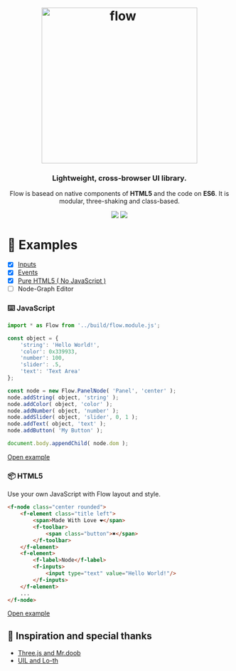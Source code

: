 <h1 align="center">
  <img alt="flow" height="350px" src="https://raw.githack.com/sunag/flow/master/media/flow-box-shadow.png"/>
</h1>

<h3 align="center">
   Lightweight, cross-browser UI library. 
</h3>

<p align="center">
  Flow is basead on native components of <b>HTML5</b> and the code on <b>ES6</b>. It is modular, three-shaking and class-based.
</p>

<p align="center">
  <img src="https://img.shields.io/badge/build-passing-green">
  <img src="https://img.shields.io/badge/flow.min.js-17kB-0099FF">
</p>

:rocket: Examples
===

- [x] [Inputs](https://raw.githack.com/sunag/flow/master/examples/index.html)
- [x] [Events](https://raw.githack.com/sunag/flow/master/examples/events.html)
- [x] [Pure HTML5 ( No JavaScript )](https://raw.githack.com/sunag/flow/master/examples/pure.html)
- [ ] Node-Graph Editor

### :keyboard: JavaScript

```javascript
import * as Flow from '../build/flow.module.js';

const object = {
	'string': 'Hello World!',
	'color': 0x339933,
	'number': 100,
	'slider': .5,
	'text': 'Text Area'
};

const node = new Flow.PanelNode( 'Panel', 'center' );
node.addString( object, 'string' );
node.addColor( object, 'color' );
node.addNumber( object, 'number' );
node.addSlider( object, 'slider', 0, 1 );
node.addText( object, 'text' );
node.addButton( 'My Button' );

document.body.appendChild( node.dom );
```

[Open example](https://raw.githack.com/sunag/flow/master/examples/index.html)

### :package: HTML5

Use your own JavaScript with Flow layout and style.

```html
<f-node class="center rounded">
	<f-element class="title left">
		<span>Made With Love ❤</span>
		<f-toolbar>
			<span class="button">✖</span>
		</f-toolbar>
	</f-element>
	<f-element>
		<f-label>Node</f-label>
		<f-inputs>
			<input type="text" value="Hello World!"/>
		</f-inputs>
	</f-element>
	...
</f-node>
```

[Open example](https://raw.githack.com/sunag/flow/master/examples/pure.html)

## :footprints: Inspiration and special thanks

- [Three.js and Mr.doob](https://github.com/mrdoob/three.js/)
- [UIL and Lo-th](https://github.com/lo-th/uil)
